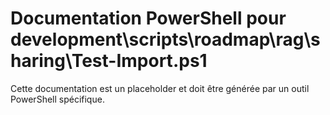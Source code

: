 # Documentation PowerShell pour development\scripts\roadmap\rag\sharing\Test-Import.ps1

Cette documentation est un placeholder et doit être générée par un outil PowerShell spécifique.
